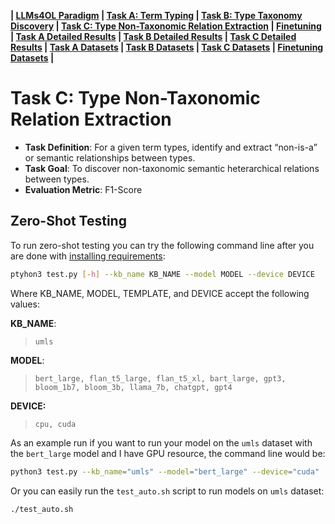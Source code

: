 
**| [LLMs4OL Paradigm](../README.md#llms4ol-paradigm) | [Task A: Term Typing](../TaskA/README.md) | [Task B: Type Taxonomy Discovery](../TaskB/README.md) | [Task C: Type Non-Taxonomic Relation Extraction](../TaskC/README.md) | [Finetuning](../tuning/README.md) | [Task A Detailed Results](../TaskA/results/readme.md) | [Task B Detailed Results](../TaskB/results/readme.md) | [Task C Detailed Results](../TaskC/results/readme.md) | [Task A Datasets](../datasets/TaskA/README.md) | [Task B Datasets](../datasets/TaskB/README.md) | [Task C Datasets](../datasets/TaskC/README.md) | [Finetuning Datasets](../datasets/Tuning/README.md) |**

# Task C: Type Non-Taxonomic Relation Extraction

- **Task Definition**: For a given term types, identify and extract “non-is-a” or semantic relationships between types.
- **Task Goal**: To discover non-taxonomic semantic heterarchical relations between types.
- **Evaluation Metric**: F1-Score



## Zero-Shot Testing

To run zero-shot testing you can try the following command line after you are done with [installing requirements](../README.md#requirements):

```bash
ptyhon3 test.py [-h] --kb_name KB_NAME --model MODEL --device DEVICE
```

Where KB_NAME, MODEL, TEMPLATE, and DEVICE accept the following values:


**KB_NAME**:
> ```umls```

**MODEL**: 
> ```bert_large, flan_t5_large, flan_t5_xl, bart_large, gpt3, bloom_1b7, bloom_3b, llama_7b, chatgpt, gpt4```

**DEVICE:** 
> ```cpu, cuda```

As an example run if you want to run your model on the `umls` dataset with the `bert_large` model and I have GPU resource, the command line would be:

```bash
python3 test.py --kb_name="umls" --model="bert_large" --device="cuda"
```

Or you can easily run the `test_auto.sh` script to run models on `umls` dataset:

```bash
./test_auto.sh
```

